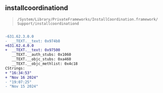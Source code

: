 ## installcoordinationd

> `/System/Library/PrivateFrameworks/InstallCoordination.framework/Support/installcoordinationd`

```diff

-631.62.3.0.0
-  __TEXT.__text: 0x974b8
+631.62.4.0.0
+  __TEXT.__text: 0x97500
   __TEXT.__auth_stubs: 0x1060
   __TEXT.__objc_stubs: 0xa460
   __TEXT.__objc_methlist: 0x4c18
CStrings:
+ "16:34:53"
+ "Nov 16 2024"
- "19:07:25"
- "Nov 15 2024"

```
